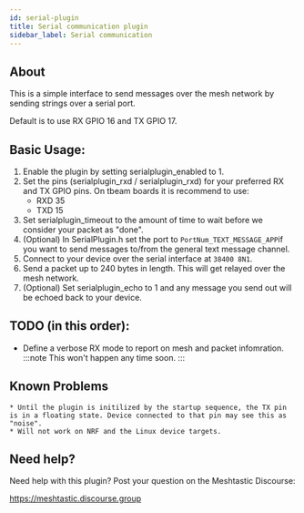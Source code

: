 ```yaml
---
id: serial-plugin
title: Serial communication plugin
sidebar_label: Serial communication
---
```


## About

This is a simple interface to send messages over the mesh network by sending strings over a serial port.

Default is to use RX GPIO 16 and TX GPIO 17.

## Basic Usage:

1. Enable the plugin by setting serialplugin_enabled to 1.
2. Set the pins (serialplugin_rxd / serialplugin_rxd) for your preferred RX and TX GPIO pins. On tbeam boards it is recommend to use:
    * RXD 35
    * TXD 15
3. Set serialplugin_timeout to the amount of time to wait before we consider your packet as "done".
4. (Optional) In SerialPlugin.h set the port to `PortNum_TEXT_MESSAGE_APP`if you want to send messages to/from the general text message channel.
5. Connect to your device over the serial interface at `38400 8N1`.
6. Send a packet up to 240 bytes in length. This will get relayed over the mesh network.
7. (Optional) Set serialplugin_echo to 1 and any message you send out will be echoed back to your device.

## TODO (in this order):

* Define a verbose RX mode to report on mesh and packet infomration.
:::note
This won't happen any time soon.
:::

## Known Problems

    * Until the plugin is initilized by the startup sequence, the TX pin is in a floating state. Device connected to that pin may see this as "noise".
    * Will not work on NRF and the Linux device targets.
    
## Need help?

Need help with this plugin? Post your question on the Meshtastic Discourse:

https://meshtastic.discourse.group